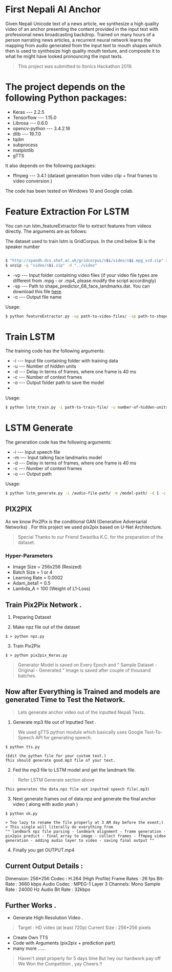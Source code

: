 # First Nepali AI Anchor 


Given Nepali Unicode text of a news article, we synthesize a high quality video of an anchor presenting the content provided in the input text with professional news broadcasting backdrop. Trained on many hours of a person narrating news articles, a recurrent neural network learns the mapping from audio generated from the input text to mouth shapes which then is used to synthesize high quality mouth texture, and composite it to what he might have looked pronouncing the input texts.


>This project was submitted to Itonics Hackathon 2019. 

# The project depends on the following Python packages:
- Keras --- 2.2.5
- Tensorflow --- 1.15.0
- Librosa --- 0.6.0
- opencv-python --- 3.4.2.16
- dlib --- 19.7.0
- tqdm
- subprocess
- matplotlib
- gTTS

It also depends on the following packages:
- ffmpeg --- 3.4.1 (dataset generation from video clip + final frames to video conversion )

The code has been tested on Windows 10 and Google colab.


# Feature Extraction For LSTM
You can run lstm_featureExtractor file to extract features from videos directly. The arguments are as follows:

The dataset used to train lstm is GridCorpus.
In the cmd below $i is the speaker number
```sh

$ "http://spandh.dcs.shef.ac.uk/gridcorpus/s$i/video/s$i.mpg_vcd.zip" > "s$i.zip"
$ unzip -q "video/s$i.zip" -d "../video"
```
- -vp --- Input folder containing video files (if your video file types are different from .mpg - or .mp4, please modify the script accordingly)
- -sp --- Path to shape_predictor_68_face_landmarks.dat. You can download this file [here](https://github.com/AKSHAYUBHAT/TensorFace/blob/master/openface/models/dlib/shape_predictor_68_face_landmarks.dat).
- -o --- Output file name

Usage:
```sh
$ python featureExtractor.py -vp path-to-video-files/ -sp path-to-shape-predictor-68-face-landmarks-dat -o output-file-folders
```

# Train LSTM
The training code has the following arguments:

- -i --- Input file containing folder with training data
- -u --- Number of hidden units
- -d --- Delay in terms of frames, where one frame is 40 ms
- -c --- Number of context frames
- -o --- Output folder path to save the model
- 
Usage:
```sh
$ python lstm_train.py -i path-to-train-file/ -u number-of-hidden-units -d number-of-delay-frames -c number-of-context-frames -o output-folder-to-save-model-file
```

# LSTM Generate
The generation code has the following arguments:

- -i --- Input speech file
- -m --- Input talking face landmarks model
- -d --- Delay in terms of frames, where one frame is 40 ms
- -c --- Number of context frames
- -o --- Output path


Usage:
```sh
$ python lstm_generate.py -i /audio-file-path/ -m /model-path/ -d 1 -c 3 -o /output-folder-path/ 
```

## PIX2PIX
As we know Pix2Pix is the conditional GAN (Generative Adversarial Networks) .  For this project we used pix2pix based on U-Net Architecture.
> Special Thanks to our Friend Swastika K.C. for the preparation of the dataset.
### Hyper-Parameters
-   Image Size = 256x256 (Resized)
-   Batch Size = 1 or 4
-   Learning Rate = 0.0002
-   Adam_beta1 = 0.5
-   Lambda_A = 100 (Weight of L1-Loss)

## Train Pix2Pix Network .
1. Preparing Dataset 
 
2. Make npz file out of the dataset
``` 
$ > python npz.py
```
3. Train Pix2Pix 
```
$ > python pix2pix_Keras.py
```
> Generator Model is saved on Every Epoch and " Sample Dataset - Original - Generated " Image is saved after couple of thousand batches.

## Now after Everything is Trained and models are generated Time to Test the Network.
> Lets generate anchor video out of the inputted Nepali Texts.


1. Generate mp3 file out of Inputted Text .
> We used gTTS python module which basically uses Google Text-To-Speech API for generating speech.
```
$ python tts.py

(Edit the python file for your custom text.)
This should generate good.mp3 file of your text.
```
2. Fed the mp3 file to LSTM model and get the landmark file.
> Refer LSTM Generate section above 
```
This generates the data.npz file out inputted speech file(.mp3)
```

3. Next generate frames out of data.npz and generate the  final anchor video ( along with audio yeah )
```
$ python ok.py

> Too lazy to rename the file properly at 3 AM day before the event;)
> This single will literally do everything from  
"" landmark npz file parsing - landmark alignment - frame generation - pix2pix predict - final array to image - collect frames - ffmpeg video generation - adding audio layer to video - saving final output ""
```
4. Finally you get  OUTPUT.mp4 

## Current Output Details :
Dimension: 256*256
Codec : H.264 (High Profile)
Frame Rates : 26 fps
Bit-Rate : 3660 kbps
Audio Codec : MPEG-1 Layer 3
Channels: Mono
Sample Rate : 24000 Hz
Audio Bit Rate : 32kbps

## Further Works .
- Generate High Resolution Video .
> Target : HD video (at least 720p) 
> Current Size : 256*256 pixels

- Create Own TTS 
-  Code with Arguments (pix2pix + prediction part)
-  many more ......

> Haven't slept properly for 5 days time But hey our hardwork pay off We Won the Competition , yay Cheers !!

